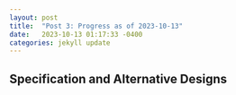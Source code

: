 ```yaml
---
layout: post
title:  "Post 3: Progress as of 2023-10-13"
date:   2023-10-13 01:17:33 -0400
categories: jekyll update
---
```


## Specification and Alternative Designs 
